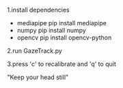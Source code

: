 1.install dependencies
 - mediapipe pip install mediapipe
 - numpy pip install numpy
 - opencv pip install opencv-python

2.run GazeTrack.py

3.press 'c' to recalibrate and 'q' to quit

"Keep your head still"
